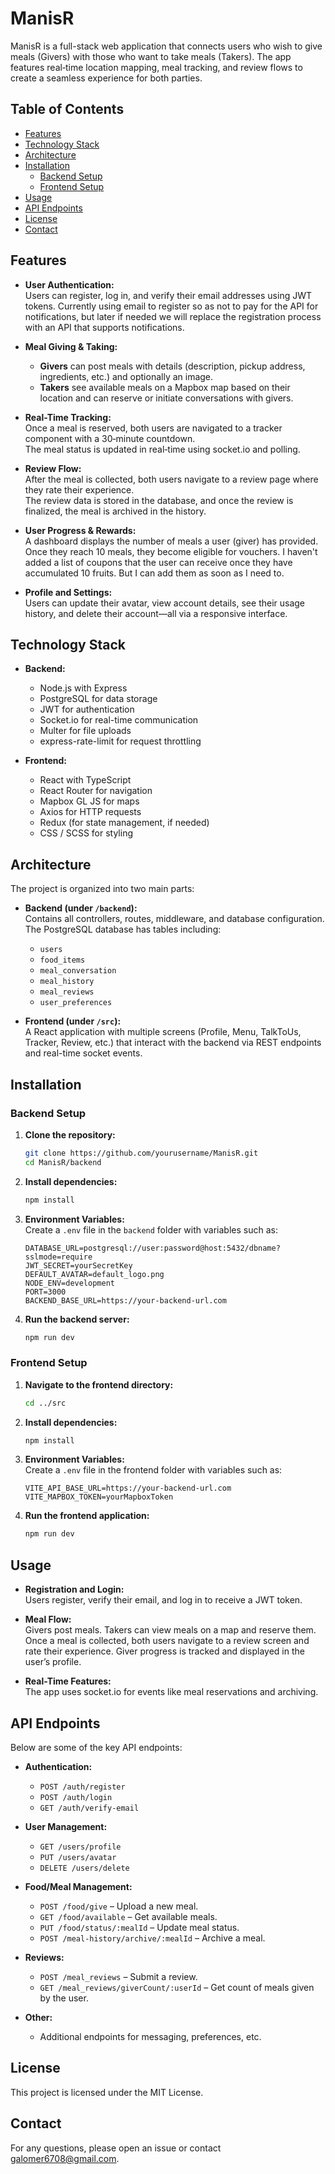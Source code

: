 # ManisR

ManisR is a full-stack web application that connects users who wish to give meals (Givers) with those who want to take meals (Takers). The app features real‑time location mapping, meal tracking, and review flows to create a seamless experience for both parties.

## Table of Contents

- [Features](#features)
- [Technology Stack](#technology-stack)
- [Architecture](#architecture)
- [Installation](#installation)
  - [Backend Setup](#backend-setup)
  - [Frontend Setup](#frontend-setup)
- [Usage](#usage)
- [API Endpoints](#api-endpoints)
- [License](#license)
- [Contact](#contact)

## Features

- **User Authentication:**  
  Users can register, log in, and verify their email addresses using JWT tokens.
  Currently using email to register so as not to pay for the API for notifications, but later if needed we will replace the registration process with an API that supports notifications.

- **Meal Giving & Taking:**  
  - **Givers** can post meals with details (description, pickup address, ingredients, etc.) and optionally an image.
  - **Takers** see available meals on a Mapbox map based on their location and can reserve or initiate conversations with givers.

- **Real-Time Tracking:**  
  Once a meal is reserved, both users are navigated to a tracker component with a 30‑minute countdown.  
  The meal status is updated in real‑time using socket.io and polling.

- **Review Flow:**  
  After the meal is collected, both users navigate to a review page where they rate their experience.  
  The review data is stored in the database, and once the review is finalized, the meal is archived in the history.

- **User Progress & Rewards:**  
  A dashboard displays the number of meals a user (giver) has provided. Once they reach 10 meals, they become eligible for vouchers.
  I haven't added a list of coupons that the user can receive once they have accumulated 10 fruits. But I can add them as soon as I need to.

- **Profile and Settings:**  
  Users can update their avatar, view account details, see their usage history, and delete their account—all via a responsive interface.

## Technology Stack

- **Backend:**
  - Node.js with Express
  - PostgreSQL for data storage
  - JWT for authentication
  - Socket.io for real-time communication
  - Multer for file uploads
  - express-rate-limit for request throttling

- **Frontend:**
  - React with TypeScript
  - React Router for navigation
  - Mapbox GL JS for maps
  - Axios for HTTP requests
  - Redux (for state management, if needed)
  - CSS / SCSS for styling

## Architecture

The project is organized into two main parts:

- **Backend (under `/backend`):**  
  Contains all controllers, routes, middleware, and database configuration. The PostgreSQL database has tables including:
  - `users`
  - `food_items`
  - `meal_conversation`
  - `meal_history`
  - `meal_reviews`
  - `user_preferences`

- **Frontend (under `/src`):**  
  A React application with multiple screens (Profile, Menu, TalkToUs, Tracker, Review, etc.) that interact with the backend via REST endpoints and real-time socket events.

## Installation

### Backend Setup

1. **Clone the repository:**

   ```bash
   git clone https://github.com/yourusername/ManisR.git
   cd ManisR/backend
   ```

2. **Install dependencies:**

   ```bash
   npm install
   ```

3. **Environment Variables:**  
   Create a `.env` file in the `backend` folder with variables such as:

   ```
   DATABASE_URL=postgresql://user:password@host:5432/dbname?sslmode=require
   JWT_SECRET=yourSecretKey
   DEFAULT_AVATAR=default_logo.png
   NODE_ENV=development
   PORT=3000
   BACKEND_BASE_URL=https://your-backend-url.com
   ```

4. **Run the backend server:**

   ```bash
   npm run dev
   ```

### Frontend Setup

1. **Navigate to the frontend directory:**

   ```bash
   cd ../src
   ```

2. **Install dependencies:**

   ```bash
   npm install
   ```

3. **Environment Variables:**  
   Create a `.env` file in the frontend folder with variables such as:

   ```
   VITE_API_BASE_URL=https://your-backend-url.com
   VITE_MAPBOX_TOKEN=yourMapboxToken
   ```

4. **Run the frontend application:**

   ```bash
   npm run dev
   ```

## Usage

- **Registration and Login:**  
  Users register, verify their email, and log in to receive a JWT token.

- **Meal Flow:**  
  Givers post meals. Takers can view meals on a map and reserve them. Once a meal is collected, both users navigate to a review screen and rate their experience. Giver progress is tracked and displayed in the user’s profile.

- **Real-Time Features:**  
  The app uses socket.io for events like meal reservations and archiving.

## API Endpoints

Below are some of the key API endpoints:

- **Authentication:**
  - `POST /auth/register`
  - `POST /auth/login`
  - `GET /auth/verify-email`

- **User Management:**
  - `GET /users/profile`
  - `PUT /users/avatar`
  - `DELETE /users/delete`

- **Food/Meal Management:**
  - `POST /food/give` – Upload a new meal.
  - `GET /food/available` – Get available meals.
  - `PUT /food/status/:mealId` – Update meal status.
  - `POST /meal-history/archive/:mealId` – Archive a meal.

- **Reviews:**
  - `POST /meal_reviews` – Submit a review.
  - `GET /meal_reviews/giverCount/:userId` – Get count of meals given by the user.

- **Other:**
  - Additional endpoints for messaging, preferences, etc.

## License

This project is licensed under the MIT License.

## Contact

For any questions, please open an issue or contact galomer6708@gmail.com.


